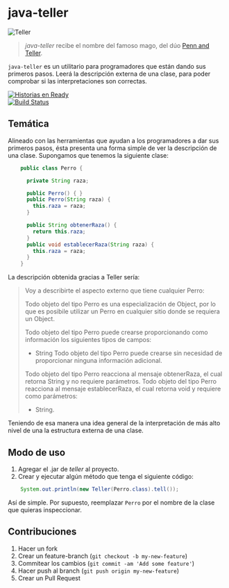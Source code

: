 # java-teller

![Teller](http://www.jewornotjew.com/img/people/t/teller.jpg "Teller")
> *java-teller* recibe el nombre del famoso mago, del dúo [Penn and Teller](http://en.wikipedia.org/wiki/Penn_%26_Teller).

`java-teller` es un utilitario para programadores que están dando sus primeros pasos. Leerá la descripción externa de una clase, para poder comprobar si las interpretaciones son correctas.

[![Historias en Ready](https://badge.waffle.io/delucas/java-teller.png?label=ready)](https://waffle.io/delucas/java-teller)  
[![Build Status](https://travis-ci.org/delucas/java-teller.png?branch=master)](https://travis-ci.org/delucas/java-teller)

## Temática

Alineado con las herramientas que ayudan a los programadores a dar sus primeros pasos, ésta presenta una forma simple de ver la descripción de una clase. Supongamos que tenemos la siguiente clase:

```java
    public class Perro {

      private String raza;

      public Perro() { }
      public Perro(String raza) {
        this.raza = raza;
      }

      public String obtenerRaza() {
        return this.raza;
      }
      public void establecerRaza(String raza) {
        this.raza = raza;
      }
    }
```

La descripción obtenida gracias a Teller sería:

> Voy a describirte el aspecto externo que tiene cualquier Perro:
> 
> Todo objeto del tipo Perro es una especialización de Object, por lo que es posibile utilizar un Perro en cualquier sitio donde se requiera un Object.
> 
> Todo objeto del tipo Perro puede crearse proporcionando como información los siguientes tipos de campos:
>  - String
> Todo objeto del tipo Perro puede crearse sin necesidad de proporcionar ninguna información adicional.
> 
> Todo objeto del tipo Perro reacciona al mensaje obtenerRaza, el cual retorna String y no requiere parámetros.
> Todo objeto del tipo Perro reacciona al mensaje establecerRaza, el cual retorna void y requiere como parámetros:
>  - String.

Teniendo de esa manera una idea general de la interpretación de más alto nivel de una la estructura externa de una clase.

## Modo de uso

1. Agregar el .jar de *teller* al proyecto.
2. Crear y ejecutar algún método que tenga el siguiente código:

```java
    System.out.println(new Teller(Perro.class).tell());
```
Así de simple. Por supuesto, reemplazar `Perro` por el nombre de la clase que quieras inspeccionar.

## Contribuciones

1. Hacer un fork
2. Crear un feature-branch (`git checkout -b my-new-feature`)
3. Commitear los cambios (`git commit -am 'Add some feature'`)
4. Hacer push al branch (`git push origin my-new-feature`)
5. Crear un Pull Request
